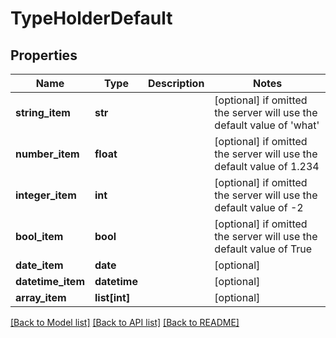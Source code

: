 # TypeHolderDefault

## Properties
Name | Type | Description | Notes
------------ | ------------- | ------------- | -------------
**string_item** | **str** |  | [optional]  if omitted the server will use the default value of 'what'
**number_item** | **float** |  | [optional]  if omitted the server will use the default value of 1.234
**integer_item** | **int** |  | [optional]  if omitted the server will use the default value of -2
**bool_item** | **bool** |  | [optional]  if omitted the server will use the default value of True
**date_item** | **date** |  | [optional] 
**datetime_item** | **datetime** |  | [optional] 
**array_item** | **list[int]** |  | [optional] 

[[Back to Model list]](../README.md#documentation-for-models) [[Back to API list]](../README.md#documentation-for-api-endpoints) [[Back to README]](../README.md)


